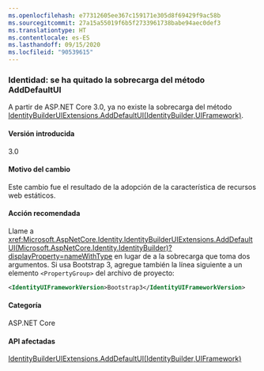 ```yaml
---
ms.openlocfilehash: e77312605ee367c159171e305d8f69429f9ac58b
ms.sourcegitcommit: 27a15a55019f6b5f2733961738babe94aec0def3
ms.translationtype: HT
ms.contentlocale: es-ES
ms.lasthandoff: 09/15/2020
ms.locfileid: "90539615"
---
```

### <a name="identity-adddefaultui-method-overload-removed"></a>Identidad: se ha quitado la sobrecarga del método AddDefaultUI

A partir de ASP.NET Core 3.0, ya no existe la sobrecarga del método [IdentityBuilderUIExtensions.AddDefaultUI(IdentityBuilder,UIFramework)](/dotnet/api/microsoft.aspnetcore.identity.identitybuilderuiextensions.adddefaultui?view=aspnetcore-2.2#Microsoft_AspNetCore_Identity_IdentityBuilderUIExtensions_AddDefaultUI_Microsoft_AspNetCore_Identity_IdentityBuilder_Microsoft_AspNetCore_Identity_UI_UIFramework_).

#### <a name="version-introduced"></a>Versión introducida

3.0

#### <a name="reason-for-change"></a>Motivo del cambio

Este cambio fue el resultado de la adopción de la característica de recursos web estáticos.

#### <a name="recommended-action"></a>Acción recomendada

Llame a <xref:Microsoft.AspNetCore.Identity.IdentityBuilderUIExtensions.AddDefaultUI(Microsoft.AspNetCore.Identity.IdentityBuilder)?displayProperty=nameWithType> en lugar de a la sobrecarga que toma dos argumentos. Si usa Bootstrap 3, agregue también la línea siguiente a un elemento `<PropertyGroup>` del archivo de proyecto:

```xml
<IdentityUIFrameworkVersion>Bootstrap3</IdentityUIFrameworkVersion>
```

#### <a name="category"></a>Categoría

ASP.NET Core

#### <a name="affected-apis"></a>API afectadas

[IdentityBuilderUIExtensions.AddDefaultUI(IdentityBuilder,UIFramework)](/dotnet/api/microsoft.aspnetcore.identity.identitybuilderuiextensions.adddefaultui?view=aspnetcore-2.2#Microsoft_AspNetCore_Identity_IdentityBuilderUIExtensions_AddDefaultUI_Microsoft_AspNetCore_Identity_IdentityBuilder_Microsoft_AspNetCore_Identity_UI_UIFramework_)

<!--

#### Affected APIs

`M:Microsoft.AspNetCore.Identity.IdentityBuilderUIExtensions.AddDefaultUI(Microsoft.AspNetCore.Identity.IdentityBuilder,Microsoft.AspNetCore.Identity.UI.UIFramework)`

-->
